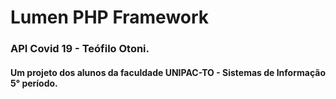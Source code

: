 # Lumen PHP Framework

### API Covid 19 - Teófilo Otoni.

#### Um projeto dos alunos da faculdade UNIPAC-TO - Sistemas de Informação 5° período.
